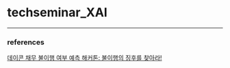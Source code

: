 # techseminar_XAI



***

### references

[데이콘 채무 불이행 여부 예측 해커톤: 불이행의 징후를 찾아라!](https://dacon.io/competitions/official/236450/overview/description)
